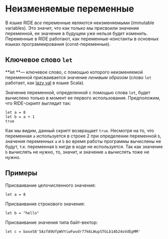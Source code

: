 # Неизменяемые переменные
В языке RIDE _все_ переменные являются неизменяемыми (immutable variables). Это значит, что как только мы присвоили значение переменной, ее значение в будущем уже нельзя будет изменить. Переменные в RIDE работают, как переменные-константы в основных языках программирования (const-переменные).

## Ключевое слово `let`
**let **— ключевое слово, с помощью которого неизменяемой переменной присваивается значение _ленивым образом_ (слово `let` работает, как [lazy val](https://docs.scala-lang.org/sips/improved-lazy-val-initialization.html) в языке Scala). 

Значение переменной, определенной с помощью слова `let`, будет вычислено только в момент ее первого использования. Предположим, что RIDE-скрипт выглядит так:
```
let a = 8
let b = a + 1
true
```

Как мы видим, данный скрипт возвращает `true`. Несмотря на то, что переменная `a` используется в строке 2 при определении переменной `b`, значения переменных `a` и `b` во время работы программы вычислены не будут, т.к. переменная `b` нигде в коде не используется. Так как значение `b` вычислять не нужно, то, значит, и значение `a` вычислять тоже не нужно.

## Примеры
Присваивание целочисленного значения:



```
let a = 8
```


Присваивание строкового значения:



```
let b = "hello"
```


Присваивание значения типа байт-вектор:



```
let c = base58'5AzfA9UfpWVYiwFwvdr77k6LWupSTGLb14b24oVdEpMM'
```

